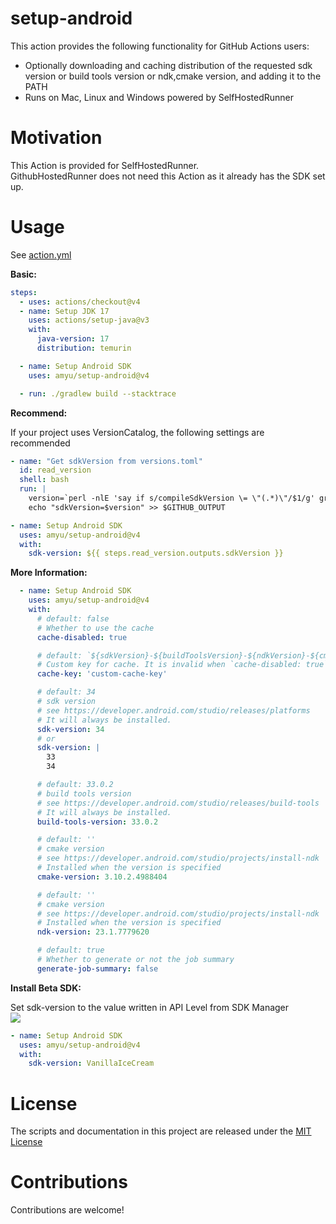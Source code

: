 # setup-android

This action provides the following functionality for GitHub Actions users:

- Optionally downloading and caching distribution of the requested sdk version or build tools version or ndk,cmake version, and adding it to the PATH
- Runs on Mac, Linux and Windows powered by SelfHostedRunner

# Motivation

This Action is provided for SelfHostedRunner.  
GithubHostedRunner does not need this Action as it already has the SDK set up.

# Usage

See [action.yml](action.yml)

**Basic:**

```yaml
steps:
  - uses: actions/checkout@v4
  - name: Setup JDK 17
    uses: actions/setup-java@v3
    with:
      java-version: 17
      distribution: temurin

  - name: Setup Android SDK
    uses: amyu/setup-android@v4

  - run: ./gradlew build --stacktrace
```

**Recommend:**

If your project uses VersionCatalog, the following settings are recommended

```yaml
- name: "Get sdkVersion from versions.toml"
  id: read_version
  shell: bash
  run: |
    version=`perl -nlE 'say if s/compileSdkVersion \= \"(.*)\"/$1/g' gradle/libs.versions.toml`
    echo "sdkVersion=$version" >> $GITHUB_OUTPUT

- name: Setup Android SDK
  uses: amyu/setup-android@v4
  with:
    sdk-version: ${{ steps.read_version.outputs.sdkVersion }}
```

**More Information:**

```yaml
  - name: Setup Android SDK
    uses: amyu/setup-android@v4
    with:
      # default: false
      # Whether to use the cache
      cache-disabled: true

      # default: `${sdkVersion}-${buildToolsVersion}-${ndkVersion}-${cmakeVersion}-${hashedCacheDirectory}-v4`
      # Custom key for cache. It is invalid when `cache-disabled: true`
      cache-key: 'custom-cache-key'

      # default: 34
      # sdk version
      # see https://developer.android.com/studio/releases/platforms
      # It will always be installed.
      sdk-version: 34
      # or
      sdk-version: |
        33
        34

      # default: 33.0.2
      # build tools version
      # see https://developer.android.com/studio/releases/build-tools
      # It will always be installed.
      build-tools-version: 33.0.2

      # default: ''
      # cmake version
      # see https://developer.android.com/studio/projects/install-ndk
      # Installed when the version is specified
      cmake-version: 3.10.2.4988404

      # default: ''
      # cmake version
      # see https://developer.android.com/studio/projects/install-ndk
      # Installed when the version is specified
      ndk-version: 23.1.7779620

      # default: true
      # Whether to generate or not the job summary
      generate-job-summary: false
```

**Install Beta SDK:**

Set sdk-version to the value written in API Level from SDK Manager  
![](./screenshots/information_for_install_beta_sdk.png)

```yaml
- name: Setup Android SDK
  uses: amyu/setup-android@v4
  with:
    sdk-version: VanillaIceCream
```

# License

The scripts and documentation in this project are released under the [MIT License](LICENSE)

# Contributions

Contributions are welcome!
